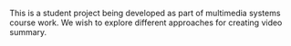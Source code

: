 This is a student project being developed as part of multimedia systems course work. We wish to explore different approaches for creating video summary.